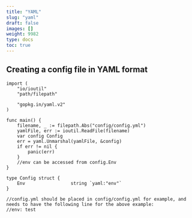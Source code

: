 ```yaml
---
title: "YAML"
slug: "yaml"
draft: false
images: []
weight: 9982
type: docs
toc: true
---
```


## Creating a config file in YAML format
    import (
        "io/ioutil"
        "path/filepath"

        "gopkg.in/yaml.v2"
    )
    
    func main() {
        filename, _ := filepath.Abs("config/config.yml")
        yamlFile, err := ioutil.ReadFile(filename)
        var config Config
        err = yaml.Unmarshal(yamlFile, &config)
        if err != nil {
            panic(err)
        }
        //env can be accessed from config.Env
    }
    
    type Config struct {
        Env                 string `yaml:"env"`
    }
    
    //config.yml should be placed in config/config.yml for example, and needs to have the following line for the above example:
    //env: test

